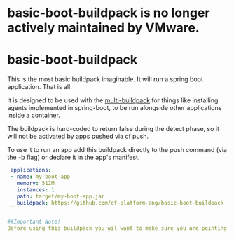 # basic-boot-buildpack is no longer actively maintained by VMware.

# basic-boot-buildpack

This is the most basic buildpack imaginable. It will run a spring boot application. That is all.

It is designed to be used with the [multi-buildpack](https://github.com/cloudfoundry-incubator/multi-buildpack) for things like installing agents implemented in spring-boot, to be run alongside other applications inside a container.

The buildpack is hard-coded to return false during the detect phase, so it will not be activated by apps pushed via cf push.
 
To use it to run an app add this buildpack directly to the push command (via the -b flag) or declare it in the app's manifest.
 
````yaml
 applications:
 - name: my-boot-app
   memory: 512M
   instances: 1
   path: target/my-boot-app.jar
   buildpack: https://github.com/cf-platform-eng/basic-boot-buildpack
 ```

##Important Note!
Before using this buildpack you wil want to make sure you are pointing to the latest jre to make sure that any CVEs have been mitigated. See the detect script for how to control this.
